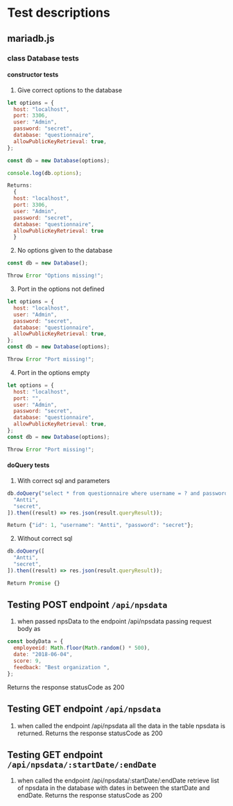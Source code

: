 # Test descriptions

## mariadb.js

### class Database tests

#### **constructor tests**

1. Give correct options to the database

```js
let options = {
  host: "localhost",
  port: 3306,
  user: "Admin",
  password: "secret",
  database: "questionnaire",
  allowPublicKeyRetrieval: true,
};

const db = new Database(options);

console.log(db.options);

Returns:
  {
  host: "localhost",
  port: 3306,
  user: "Admin",
  password: "secret",
  database: "questionnaire",
  allowPublicKeyRetrieval: true
  }
```

2. No options given to the database

```js
const db = new Database();

Throw Error "Options missing!";
```

3. Port in the options not defined

```js
let options = {
  host: "localhost",
  user: "Admin",
  password: "secret",
  database: "questionnaire",
  allowPublicKeyRetrieval: true,
};
const db = new Database(options);

Throw Error "Port missing!";
```

4. Port in the options empty

```js
let options = {
  host: "localhost",
  port: "",
  user: "Admin",
  password: "secret",
  database: "questionnaire",
  allowPublicKeyRetrieval: true,
};
const db = new Database(options);

Throw Error "Port missing!";
```

#### **doQuery tests**

1. With correct sql and parameters

```js
db.doQuery("select * from questionnaire where username = ? and password = ?", [
  "Antti",
  "secret",
]).then((result) => res.json(result.queryResult));

Return {"id": 1, "username": "Antti", "password": "secret"};
```

2. Without correct sql

```js
db.doQuery([
  "Antti",
  "secret",
]).then((result) => res.json(result.queryResult));

Return Promise {}
```

## Testing POST endpoint `/api/npsdata`

1. when passed npsData to the endpoint /api/npsdata
   passing request body as

```js
const bodyData = {
  employeeid: Math.floor(Math.random() * 500),
  date: "2018-06-04",
  score: 9,
  feedback: "Best organization ",
};
```

Returns the response statusCode as 200

## Testing GET endpoint `/api/npsdata`

1. when called the endpoint /api/npsdata all the data in the table npsdata is returned. Returns the response statusCode as 200

## Testing GET endpoint `/api/npsdata/:startDate/:endDate`

1. when called the endpoint /api/npsdata/:startDate/:endDate retrieve list of npsdata in the database with dates in between the startDate and endDate. Returns the response statusCode as 200
